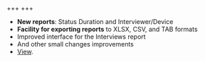 +++
+++
-   **New reports**: Status Duration and Interviewer/Device
-   **Facility for exporting reports** to XLSX, CSV, and TAB formats
-   Improved interface for the Interviews report
-   And other small changes improvements
-   [View](/release-notes/version-5-23).